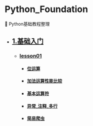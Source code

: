 # Python_Foundation
:pushpin: Python基础教程整理
* ## [1.基础入门](./1.基础入门)
    * ### [lesson01](./1.基础入门/lesson01)  
        * #### [位运算](https://github.com/LittleHeap/Python_Foundation/blob/master/lesson01/%E4%BD%8D%E8%BD%AC%E6%8D%A2.py) 
        * #### [加法运算性能比较](https://github.com/LittleHeap/Python_Foundation/blob/master/lesson01/%E5%8A%A0%E6%B3%95%E8%BF%90%E7%AE%97%E6%80%A7%E8%83%BD%E6%AF%94%E8%BE%83.py)  
        * #### [基本运算符](https://github.com/LittleHeap/Python_Foundation/blob/master/lesson01/%E5%9F%BA%E6%9C%AC%E8%BF%90%E7%AE%97%E7%AC%A6.py)
        * #### [异常_注释_多行](https://github.com/LittleHeap/Python_Foundation/blob/master/lesson01/%E5%BC%82%E5%B8%B8_%E6%B3%A8%E9%87%8A_%E5%A4%9A%E8%A1%8C.py)
        * #### [简易爬虫](https://github.com/LittleHeap/Python_Foundation/blob/master/lesson01/%E7%AE%80%E6%98%93%E7%88%AC%E8%99%AB.py)
